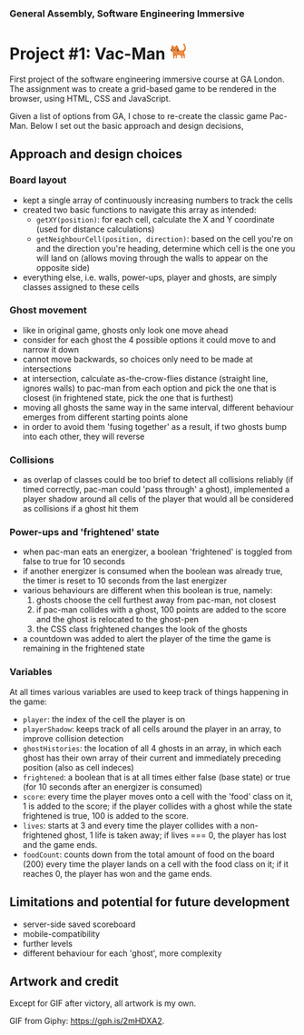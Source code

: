 ### General Assembly, Software Engineering Immersive
# Project #1: Vac-Man ![Alt](/images/cat.png "Title")

First project of the software engineering immersive course at GA London. The assignment was to create a grid-based game to be rendered in the browser, using HTML, CSS and JavaScript.

Given a list of options from GA, I chose to re-create the classic game Pac-Man. Below I set out the basic approach and design decisions, 


## Approach and design choices

### Board layout
- kept a single array of continuously increasing numbers to track the cells
- created two basic functions to navigate this array as intended:
  - `getXY(position)`: for each cell, calculate the X and Y coordinate (used for distance calculations)
  - `getNeighbourCell(position, direction)`: based on the cell you're on and the direction you're heading, determine which cell is the one you will land on (allows moving through the walls to appear on the opposite side)
- everything else, i.e. walls, power-ups, player and ghosts, are simply classes assigned to these cells

### Ghost movement
- like in original game, ghosts only look one move ahead
- consider for each ghost the 4 possible options it could move to and narrow it down
- cannot move backwards, so choices only need to be made at intersections
- at intersection, calculate as-the-crow-flies distance (straight line, ignores walls) to pac-man from each option and pick the one that is closest (in frightened state, pick the one that is furthest)
- moving all ghosts the same way in the same interval, different behaviour emerges from different starting points alone
- in order to avoid them 'fusing together' as a result, if two ghosts bump into each other, they will reverse 

### Collisions
- as overlap of classes could be too brief to detect all collisions reliably (if timed correctly, pac-man could 'pass through' a ghost), implemented a player shadow around all cells of the player that would all be considered as collisions if a ghost hit them

### Power-ups and 'frightened' state
- when pac-man eats an energizer, a boolean 'frightened' is toggled from false to true for 10 seconds
- if another energizer is consumed when the boolean was already true, the timer is reset to 10 seconds from the last energizer
- various behaviours are different when this boolean is true, namely:
  1) ghosts choose the cell furthest away from pac-man, not closest
  2) if pac-man collides with a ghost, 100 points are added to the score and the ghost is relocated to the ghost-pen
  3) the CSS class frightened changes the look of the ghosts
- a countdown was added to alert the player of the time the game is remaining in the frightened state

### Variables
At all times various variables are used to keep track of things happening in the game:

- `player`: the index of the cell the player is on
- `playerShadow`: keeps track of all cells around the player in an array, to improve collision detection
- `ghostHistories`: the location of all 4 ghosts in an array, in which each ghost has their own array of their current and immediately preceding position (also as cell indeces)
- `frightened`: a boolean that is at all times either false (base state) or true (for 10 seconds after an energizer is consumed)
- `score`: every time the player moves onto a cell with the 'food' class on it, 1 is added to the score; if the player collides with a ghost while the state frightened is true, 100 is added to the score.
- `lives`: starts at 3 and every time the player collides with a non-frightened ghost, 1 life is taken away; if lives === 0, the player has lost and the game ends.
- `foodCount`: counts down from the total amount of food on the board (200) every time the player lands on a cell with the food class on it; if it reaches 0, the player has won and the game ends.


## Limitations and potential for future development

- server-side saved scoreboard
- mobile-compatibility
- further levels
- different behaviour for each 'ghost', more complexity



## Artwork and credit

Except for GIF after victory, all artwork is my own. 

GIF from Giphy: https://gph.is/2mHDXA2.



